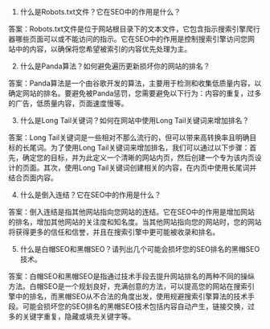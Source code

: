 

1. 什么是Robots.txt文件？它在SEO中的作用是什么？

答案：Robots.txt文件是位于网站根目录下的文本文件，它包含指示搜索引擎爬行器哪些页面可以或不能访问的指示。它在SEO中的作用是控制搜索引擎访问您网站中的内容，以确保将您希望被索引的内容优先处理为主。

2. 什么是Panda算法？如何避免遍历更新损坏你的网站的排名？

答案：Panda算法是一个由谷歌开发的算法，主要用于检测和收集低质量内容，以确定网站的排名。要避免被Panda惩罚，您需要避免以下行为：内容的重复，过多的广告，低质量内容，页面速度慢等。

3. 什么是Long Tail关键词？如何在网站中使用Long Tail关键词来增加排名？

答案：Long Tail关键词是一些相对不那么流行的，但可以带来高转换率且明确目标的长尾词。为了使用Long Tail关键词来增加排名，我们可以通过以下步骤：首先，确定您的目标，并为此定义一个清晰的网站内页，然后创建一个专为该内页设计的页面。其次，使用Long Tail关键词创建相关的内容，在内页中使用长尾词并结合页面内容。

4. 什么是倒入连结？它在SEO中的作用是什么？

答案：倒入连结是指其他网站指向您网站的连结。它在SEO中的作用是增加网站的排名，增加其他网站的关注度和知名度。当其他网站指向您的网站时，您的网站将获得更多的信任和信誉，并且在搜索引擎中更可能被收录和排名。

5. 什么是白帽SEO和黑帽SEO？请列出几个可能会损坏您的SEO排名的黑帽SEO技术。

答案：白帽SEO和黑帽SEO是指通过技术手段去提升网站排名的两种不同的操纵方法。白帽SEO是一个规划良好，充满创意的方法，可以提高您的网站在搜索引擎中的排名，而黑帽SEO从不合法的角度出发，使用规避搜索引擎算法的技术手段。可能会损坏您的SEO排名的黑帽SEO技术包括内容自动产生，链接交换，过多的关键字重复，隐藏或填充关键字等。